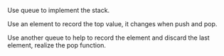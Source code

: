 Use queue to implement the stack.

Use an element to record the top value, it changes when push and pop.

Use another queue to help to record the element and discard the last element, realize the pop function.
